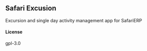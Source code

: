 ## Safari Excusion

Excursion and single day activity management app for SafariERP

#### License

gpl-3.0
